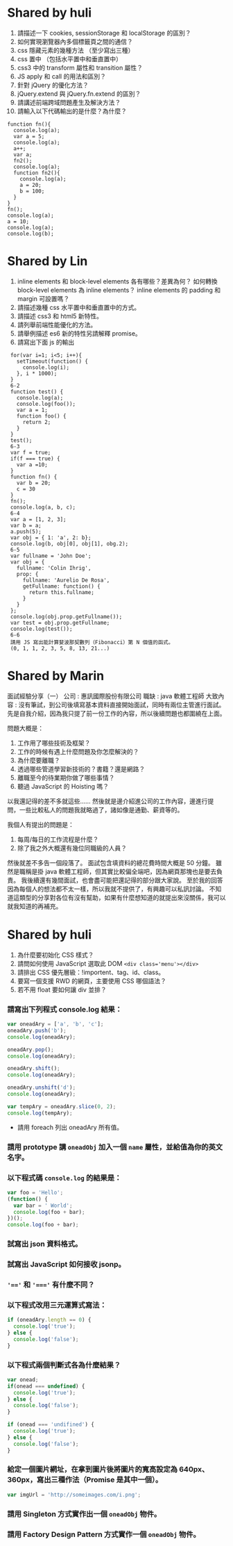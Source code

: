 # Shared by huli
1. 請描述一下 cookies, sessionStorage 和 localStorage 的區別？
2. 如何實現瀏覽器內多個標籤頁之間的通信？
3. css 隱藏元素的幾種方法 （至少寫出三種）
4. css 置中 （包括水平置中和垂直置中）
5. css3 中的 transform 屬性和 transition 屬性？
6. JS apply 和 call 的用法和區別？
7. 針對 jQuery 的優化方法？
8. jQuery.extend 與 jQuery.fn.extend 的區別？
9. 請講述前端跨域問題產生及解決方法？
10. 請輸入以下代碼輸出的是什麼？為什麼？

```var a = 1;
function fn(){
  console.log(a);
  var a = 5;
  console.log(a);
  a++;
  var a;
  fn2();
  console.log(a);
  function fn2(){
    console.log(a);
    a = 20;
    b = 100;
  }
}
fn();
console.log(a);
a = 10;
console.log(a);
console.log(b);
```

# Shared by Lin 
1. inline elements 和 block-level elements 各有哪些？差異為何？
  如何轉換 block-level elements 為 inline elements？
  inline elements 的 padding 和 margin 可設置嗎？
2. 請描述幾種 css 水平置中和垂直置中的方式。
3. 請描述 css3 和 html5 新特性。
4. 請列舉前端性能優化的方法。
5. 請舉例描述 es6 新的特性另請解釋 promise。
6. 請寫出下面 js 的輸出
 ```6-1
  for(var i=1; i<5; i++){
    setTimeout(function() {
      console.log(i);
    }, i * 1000);
  }
  6-2
  function test() {
    console.log(a);
    console.log(foo());
    var a = 1;
    function foo() {
      return 2;
    }
  }
  test();
  6-3
  var f = true;
  if(f === true) {
    var a =10;
  }
  function fn() {
    var b = 20;
    c = 30
  }
  fn();
  console.log(a, b, c);
  6-4
  var a = [1, 2, 3];
  var b = a;
  a.push(5);
  var obj = { 1: 'a', 2: b};
  console.log(b, obj[0], obj[1], obg.2);
  6-5
  var fullname = 'John Doe';
  var obj = {
    fullname: 'Colin Ihrig',
    prop: {
      fullname: 'Aurelio De Rosa',
      getFullname: function() {
        return this.fullname;
      }
    }
  };
  console.log(obj.prop.getFullname());
  var test = obj.prop.getFullname;
  console.log(test());
  6-6
  請用 JS 寫出能計算婓波那契數列（Fibonacci）第 N 個值的函式。
  (0, 1, 1, 2, 3, 5, 8, 13, 21...)
  ```
  
# Shared by Marin
面試經驗分享（一）
公司 : 惠訊國際股份有限公司
職缺 : java 軟體工程師
大致內容 :
沒有筆試，到公司後填寫基本資料直接開始面試，同時有兩位主管進行面試。
先是自我介紹，因為我只提了前一份工作的內容，所以後續問題也都圍繞在上面。

問題大概是：
1. 工作用了哪些技術及框架？
2. 工作的時候有遇上什麼問題及你怎麼解決的？
3. 為什麼要離職？
4. 透過哪些管道學習新技術的？書籍？還是網路？
5. 離職至今的待業期你做了哪些事情？
6. 聽過 JavaScript 的 Hoisting 嗎？

以我還記得的差不多就這些……
然後就是邊介紹進公司的工作內容，邊進行提問，一些比較私人的問題我就略過了，諸如像是通勤、薪資等的。

我個人有提出的問題是：
1. 每周/每日的工作流程是什麼？
2. 除了我之外大概還有幾位同職級的人員？

然後就差不多告一個段落了。
面試包含填資料的總花費時間大概是 50 分鐘。
雖然是職稱是掛 java 軟體工程師，但其實比較偏全端吧，因為網頁那塊也是要去負責。
我後續還有幾間面試，也會盡可能把還記得的部分跟大家說。
至於我的回答因為每個人的想法都不太一樣，所以我就不提供了，有興趣可以私訊討論。
不知道這類型的分享對各位有沒有幫助，如果有什麼想知道的就提出來沒關係，我可以就我知道的再補充。 

# Shared by huli
1. 為什麼要初始化 CSS 樣式？
2. 請問如何使用 JavaScript 選取此 DOM `<div class='menu'></div>`
3. 請排出 CSS 優先層級：!importent、tag、id、class。
4. 要寫一個支援 RWD 的網頁，主要使用 CSS 哪個語法？
5. 若不用 float 要如何讓 div 並排？
### 請寫出下列程式 console.log 結果：

```js
var oneadAry = ['a', 'b', 'c'];
oneadAry.push('b');
console.log(oneadAry);

oneadAry.pop();
console.log(oneadAry);

oneadAry.shift();
console.log(oneadAry);

oneadAry.unshift('d');
console.log(oneadAry);

var tempAry = oneadAry.slice(0, 2);
console.log(tempAry);
```

- 請用 foreach 列出 oneadAry 所有值。

### 請用 prototype 講 `oneadObj` 加入一個 `name` 屬性，並給值為你的英文名字。

### 以下程式碼 `console.log` 的結果是：

```js
var foo = 'Hello';
(function() {
  var bar = ' World';
  console.log(foo + bar);
})();
console.log(foo + bar);
```

### 試寫出 json 資料格式。

### 試寫出 JavaScript 如何接收 jsonp。

### `'=='` 和 `'==='` 有什麼不同？

### 以下程式改用三元運算式寫法：

```js
if (oneadAry.length == 0) {
  console.log('true');
} else {
  console.log('false');
}
```

### 以下程式兩個判斷式各為什麼結果？

```js
var onead;
if(onead === undefined) {
  console.log('true');
} else {
  console.log('false');
}

if (onead === 'undifined') {
  console.log('true');
} else {
  console.log('false');
}
```

### 給定一個圖片網址，在拿到圖片後將圖片的寬高設定為 640px、360px，寫出三種作法（Promise 是其中一個）。

```js
var imgUrl = 'http://someimages.com/i.png';
```

### 請用 Singleton 方式實作出一個 `oneadObj` 物件。

### 請用 Factory Design Pattern 方式實作一個 `oneadObj` 物件。
